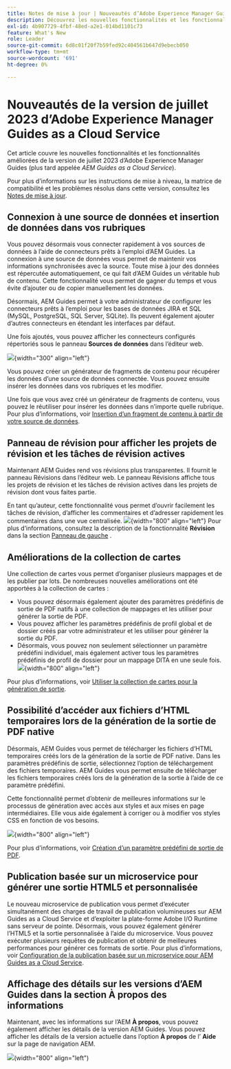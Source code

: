 ```yaml
---
title: Notes de mise à jour | Nouveautés d’Adobe Experience Manager Guides, version de juillet 2023
description: Découvrez les nouvelles fonctionnalités et les fonctionnalités améliorées de la version de juillet 2023 d’Adobe Experience Manager Guides as a Cloud Service
exl-id: 4b907729-4fbf-48ed-a2e1-014bd1101c73
feature: What's New
role: Leader
source-git-commit: 6d8c01f20f7b59fed92c404561b647d9ebecb050
workflow-type: tm+mt
source-wordcount: '691'
ht-degree: 0%

---
```


# Nouveautés de la version de juillet 2023 d’Adobe Experience Manager Guides as a Cloud Service

Cet article couvre les nouvelles fonctionnalités et les fonctionnalités améliorées de la version de juillet 2023 d’Adobe Experience Manager Guides (plus tard appelée *AEM Guides as a Cloud Service*).

Pour plus d’informations sur les instructions de mise à niveau, la matrice de compatibilité et les problèmes résolus dans cette version, consultez les [Notes de mise à jour](release-notes-2023-7-0.md).

## Connexion à une source de données et insertion de données dans vos rubriques

Vous pouvez désormais vous connecter rapidement à vos sources de données à l’aide de connecteurs prêts à l’emploi d’AEM Guides. La connexion à une source de données vous permet de maintenir vos informations synchronisées avec la source. Toute mise à jour des données est répercutée automatiquement, ce qui fait d’AEM Guides un véritable hub de contenu. Cette fonctionnalité vous permet de gagner du temps et vous évite d’ajouter ou de copier manuellement les données.

Désormais, AEM Guides permet à votre administrateur de configurer les connecteurs prêts à l’emploi pour les bases de données JIRA et SQL (MySQL, PostgreSQL, SQL Server, SQLite). Ils peuvent également ajouter d’autres connecteurs en étendant les interfaces par défaut.

Une fois ajoutés, vous pouvez afficher les connecteurs configurés répertoriés sous le panneau **Sources de données** dans l’éditeur web.

![](assets/code-snippet-generator.png){width="300" align="left"}

Vous pouvez créer un générateur de fragments de contenu pour récupérer les données d’une source de données connectée. Vous pouvez ensuite insérer les données dans vos rubriques et les modifier.

Une fois que vous avez créé un générateur de fragments de contenu, vous pouvez le réutiliser pour insérer les données dans n’importe quelle rubrique. Pour plus d’informations, voir [Insertion d’un fragment de contenu à partir de votre source de données](../user-guide/web-editor-content-snippet.md).



## Panneau de révision pour afficher les projets de révision et les tâches de révision actives

Maintenant AEM Guides rend vos révisions plus transparentes. Il fournit le panneau Révisions dans l’éditeur web. Le panneau Révisions affiche tous les projets de révision et les tâches de révision actives dans les projets de révision dont vous faites partie.

En tant qu’auteur, cette fonctionnalité vous permet d’ouvrir facilement les tâches de révision, d’afficher les commentaires et d’adresser rapidement les commentaires dans une vue centralisée.
![](assets/active-review-task-comments.png){width="800" align="left"}
Pour plus d’informations, consultez la description de la fonctionnalité **Révision** dans la section [Panneau de gauche](../user-guide/web-editor-features.md#id2051EA0M0HS) .


## Améliorations de la collection de cartes

Une collection de cartes vous permet d’organiser plusieurs mappages et de les publier par lots. De nombreuses nouvelles améliorations ont été apportées à la collection de cartes :

- Vous pouvez désormais également ajouter des paramètres prédéfinis de sortie de PDF natifs à une collection de mappages et les utiliser pour générer la sortie de PDF.
- Vous pouvez afficher les paramètres prédéfinis de profil global et de dossier créés par votre administrateur et les utiliser pour générer la sortie du PDF.
- Désormais, vous pouvez non seulement sélectionner un paramètre prédéfini individuel, mais également activer tous les paramètres prédéfinis de profil de dossier pour un mappage DITA en une seule fois.
  ![](assets/edit-map-collection.png){width="800" align="left"}

Pour plus d’informations, voir [Utiliser la collection de cartes pour la génération de sortie](../user-guide/generate-output-use-map-collection-output-generation.md).

## Possibilité d’accéder aux fichiers d’HTML temporaires lors de la génération de la sortie de PDF native

Désormais, AEM Guides vous permet de télécharger les fichiers d’HTML temporaires créés lors de la génération de la sortie de PDF native. Dans les paramètres prédéfinis de sortie, sélectionnez l’option de téléchargement des fichiers temporaires.  AEM Guides vous permet ensuite de télécharger les fichiers temporaires créés lors de la génération de la sortie à l’aide de ce paramètre prédéfini.

Cette fonctionnalité permet d’obtenir de meilleures informations sur le processus de génération avec accès aux styles et aux mises en page intermédiaires. Elle vous aide également à corriger ou à modifier vos styles CSS en fonction de vos besoins.

![](assets/native-pdf-advanced-settings.png){width="800" align="left"}

Pour plus d’informations, voir [Création d’un paramètre prédéfini de sortie de PDF](../web-editor/native-pdf-web-editor.md#create-output-preset).

## Publication basée sur un microservice pour générer une sortie HTML5 et personnalisée

Le nouveau microservice de publication vous permet d’exécuter simultanément des charges de travail de publication volumineuses sur AEM Guides as a Cloud Service et d’exploiter la plate-forme Adobe I/O Runtime sans serveur de pointe. Désormais, vous pouvez également générer l’HTML5 et la sortie personnalisée à l’aide du microservice.
Vous pouvez exécuter plusieurs requêtes de publication et obtenir de meilleures performances pour générer ces formats de sortie.
Pour plus d’informations, voir [Configuration de la publication basée sur un microservice pour AEM Guides as a Cloud Service](../knowledge-base/publishing/configure-microservices.md).

## Affichage des détails sur les versions d’AEM Guides dans la section À propos des informations

Maintenant, avec les informations sur l’AEM **À propos**, vous pouvez également afficher les détails de la version AEM Guides. Vous pouvez afficher les détails de la version actuelle dans l’option **À propos** de l’ **Aide** sur la page de navigation AEM.

![](assets/about-aem-help.png)(width=&quot;800&quot; align=&quot;left&quot;)
